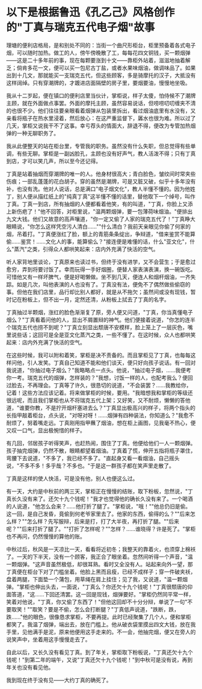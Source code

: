 # 以下是根据鲁迅《孔乙己》风格创作的"丁真与瑞克五代电子烟"故事

理塘的便利店格局，是和别处不同的：当街一个曲尺形柜台，柜里预备着各式电子烟，可以随时加热。做工的人，傍午傍晚散了工，每每花四文铜钱，买一颗烟弹——这是二十多年前的事，现在每颗要涨到十文——靠柜外站着，滋滋地抽着解乏；倘肯多花一文，便可以买一包尼古丁盐，或者水果味烟油，做调味品了。如果出到十几文，那就能买一支瑞克五代，但这些顾客，多是骑摩托的汉子，大抵没有这样阔绰。只有穿潮牌的，才踱进店面隔壁的房子里，要烟要油，慢慢地坐吸。

我从十二岁起，便在镇口的便利店里当伙计，掌柜说，样子太傻，怕侍候不了潮牌主顾，就在外面做点事罢。外面的摩托主顾，虽然容易说话，但唠唠叨叨缠夹不清的也很不少。他们往往要亲眼看着烟弹从包装里拆出，看过烟油底里有水没有，又亲看将瓶子在热水里浸着，然后放心：在这严重监督下，羼水也很为难。所以过了几天，掌柜又说我干不了这事。幸亏荐头的情面大，辞退不得，便改为专管加热烟弹的一种无聊职务了。

我从此便整天的站在柜台里，专管我的职务。虽然没有什么失职，但总觉得有些单调，有些无聊。掌柜是一副凶脸孔，主顾也没有好声气，教人活泼不得；只有丁真到店，才可以笑几声，所以至今还记得。

丁真是站着抽烟而穿潮牌的唯一的人。他身材很高大；青白脸色，皱纹间时常夹些伤痕；一部乱蓬蓬的花白胡子。穿的虽然是潮牌，可是又脏又破，似乎十多年没有补，也没有洗。他对人说话，总是满口"电子烟文化"，教人半懂不懂的。因为他姓丁，别人便从描红纸上的"纯真丁真"这半懂不懂的话里，替他取下一个绰号，叫作丁真。丁真一到店，所有抽烟的人便都看着他笑，有的叫道，"丁真，你脸上又添上新伤疤了！"他不回答，对柜里说，"温两颗烟弹，要一包薄荷味烟油。"便排出九文大钱。他们又故意的高声嚷道，"你一定又偷了人家的瑞克五代了！"丁真睁大眼睛说，"你怎么这样凭空污人清白……""什么清白？我前天亲眼见你偷了何家的烟，吊着打。"丁真便涨红了脸，额上的青筋条条绽出，争辩道，"借来鉴赏不能算偷……鉴赏！……文化人的事，能算偷么？"接连便是难懂的话，什么"亚文化"，什么"蒸汽"之类，引得众人都哄笑起来：店内外充满了快活的空气。

听人家背地里谈论，丁真原来也读过书，但终于没有进学，又不会营生；于是愈过愈穷，弄到将要讨饭了。幸而玩得一手好烟圈，便替人家表演表演，换一碗饭吃。可惜他又有一样坏脾气，便是好喝懒做。坐不到几天，便连人和烟杆烟油，一齐失踪。如是几次，叫他表演的人也没有了。丁真没有法，便免不了偶然做些偷窃的事。但他在我们店里，品行却比别人都好，就是从不拖欠；虽然间或没有现钱，暂时记在粉板上，但不出一月，定然还清，从粉板上拭去了丁真的名字。

丁真抽过半颗烟，涨红的脸色渐渐复了原，旁人便又问道，"丁真，你当真懂电子烟么？"丁真看着问他的人，显出不屑置辩的神气。他们便接着说道，"你怎的连半个瑞克五代也捞不到呢？"丁真立刻显出颓唐不安模样，脸上笼上了一层灰色，嘴里说些话；这回可是全是亚文化蒸汽之类，一些不懂了。在这时候，众人也都哄笑起来：店内外充满了快活的空气。

在这些时候，我可以附和着笑，掌柜是决不责备的。而且掌柜见了丁真，也每每这样问他，引人发笑。丁真自己知道不能和他们谈天，便只好向孩子说话。有一回对我说道，"你抽过电子烟么？"我略略点一点头。他说，"抽过电子烟，……我便考你一考。瑞克五代的烟弹，怎样装的？"我想，讨饭一样的人，也配考我么？便回过脸去，不再理会。丁真等了许久，很恳切的说道，"不会装罢？……我教给你，记着！这些方法应该记着。将来做掌柜的时候，要用。"我暗想我和掌柜的等级还很远呢，而且我们掌柜也从不将瑞克五代上架；又好笑，又不耐烦，懒懒的答他道，"谁要你教，不是拧开烟杆塞进去么？"丁真显出极高兴的样子，将两个指头的长指甲敲着柜台，点头说，"对呀对呀！……烟弹有四种装法，你知道么？"我愈不耐烦了，努着嘴走远。丁真刚用指甲蘸了烟油，想在柜上画图，见我毫不热心，便又叹一口气，显出极惋惜的样子。

有几回，邻居孩子听得笑声，也赶热闹，围住了丁真。他便给他们一人一颗烟弹。孩子抽完烟弹，仍然不散，眼睛都望着烟油。丁真着了慌，伸开五指将瓶子罩住，弯腰下去说道，"不多了，我已经不多了。"直起身又看一看烟油，自己摇头说，"不多不多！多乎哉？不多也。"于是这一群孩子都在笑声里走散了。

丁真是这样的使人快活，可是没有他，别人也便这么过。

有一天，大约是中秋前的两三天，掌柜正在慢慢的结账，取下粉板，忽然说，"丁真长久没有来了。还欠十九个钱呢！"我才也觉得他的确长久没有来了。一个喝酒的人说道，"他怎么会来？……他打折了腿了。"掌柜说，"哦！""他总仍旧是偷。这一回，是自己发昏，竟偷到何老爷家里去了。他家的东西，偷得的么？""后来怎么样？""怎么样？先写服辩，后来是打，打了大半夜，再打折了腿。""后来呢？""后来打折了腿了。""打折了怎样呢？""怎样？……谁晓得？许是死了。"掌柜也不再问，仍然慢慢的算他的账。

中秋过后，秋风是一天凉比一天，看看将近初冬；我整天的靠着火，也须穿上棉袄了。一天的下半天，没有一个顾客，我正合了眼坐着。忽然间听得一个声音，"温一颗烟弹。"这声音虽然极低，却很耳熟。看时又全没有人。站起来向外一望，那丁真便在柜台下对了门槛坐着。他脸上黑而且瘦，已经不成样子；穿一件破夹袄，盘着两腿，下面垫一个蒲包，用草绳在肩上挂住；见了我，又说道，"温一颗烟弹。"掌柜也伸出头去，一面说，"丁真么？你还欠十九个钱呢！"丁真很颓唐的仰面答道，"这……下回还清罢。这一回是现钱，烟弹要好。"掌柜仍然同平常一样，笑着对他说，"丁真，你又偷了东西了！"但他这回却不十分分辩，单说了一句"不要取笑！""取笑？要是不偷，怎么会打断腿？"丁真低声说道，"跌断，跌，跌……"他的眼色，很像恳求掌柜，不要再提。此时已经聚集了几个人，便和掌柜都笑了。我温了烟弹，端出去，放在门槛上。他从破衣袋里摸出四文大钱，放在我手里，见他满手是泥，原来他便用这手走来的。不一会，他抽完烟，便又在旁人的说笑声中，坐着用这手慢慢走去了。

自此以后，又长久没有看见丁真。到了年关，掌柜取下粉板说，"丁真还欠十九个钱呢！"到第二年的端午，又说"丁真还欠十九个钱呢！"到中秋可是没有说，再到年关也没有看见他。

我到现在终于没有见——大约丁真的确死了。
